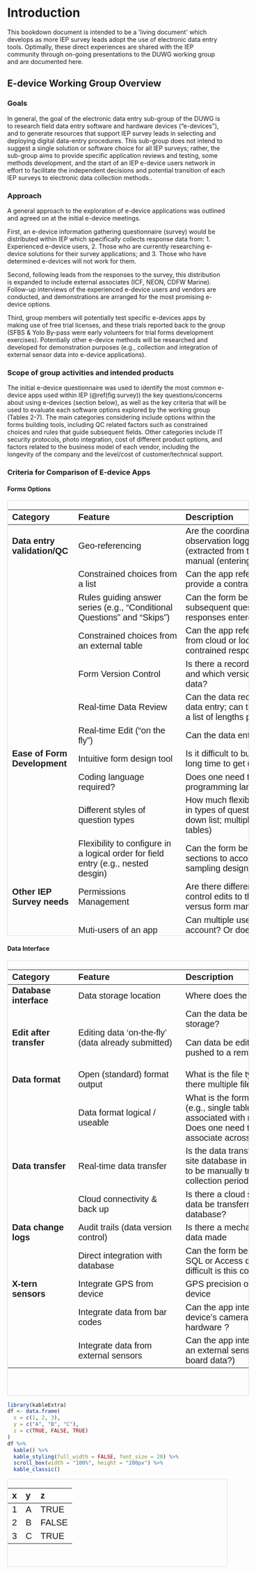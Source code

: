 # Introduction 

This bookdown document is intended to be a 'living document' which develops as more IEP survey leads adopt the use of electronic data entry tools.  Optimally, these direct experiences are shared with the IEP community through on-going presentations to the DUWG working group and are documented here. 

## E-device Working Group Overview

### Goals

In general, the goal of the electronic data entry sub-group of the DUWG is to research field data entry software and hardware devices (“e-devices”), and to generate resources that support IEP survey leads in selecting and deploying digital data-entry procedures.  This sub-group does not intend to suggest a single solution or software choice for all IEP surveys; rather, the sub-group aims to provide specific application reviews and testing, some methods development, and the start of an IEP e-device users network in effort to facilitate the independent decisions and potential transition of each IEP surveys to electronic data collection methods..

### Approach

A general approach to the exploration of e-device applications was outlined and agreed on at the initial e-device meetings.  

First, an e-device information gathering questionnaire (survey) would be distributed within IEP which specifically collects response data from: 1. Experienced e-device users, 2. Those who are currently researching e-device solutions for their survey applications; and 3. Those who have determined e-devices will not work for them. 

Second, following leads from the responses to the survey, this distribution is expanded to include external associates (ICF, NEON, CDFW Marine).  Follow-up interviews of the experienced e-device users and vendors are conducted, and demonstrations are arranged for the most promising e-device options.

Third, group members will potentially test specific e-devices apps by making use of free trial licenses, and these trials reported back to the group (SFBS & Yolo By-pass were early volunteers for trial forms development exercises).  Potentially other e-device methods will be researched and developed for demonstration purposes (e.g., collection and integration of external sensor data into e-device applications).


### Scope of group activities and intended products

The initial e-device questionnaire was used to identify the most common e-device apps used within IEP (\@ref(fig:survey)) the key questions/concerns about using e-devices (section below), as well as the key criteria that will be used to evaluate each software options explored by the working group (Tables 2-7).  The main categories considering include options within the forms building tools, including QC related factors such as constrained choices and rules that guide subsequent fields.  Other categories include IT security protocols, photo integration, cost of different product options, and factors related to the business model of each vendor, including the longevity of the company and the level/cost of customer/technical support.  

### Criteria for Comparison of E-device Apps 

#### Forms Options

<div style="border: 1px solid #ddd; padding: 0px; overflow-y: scroll; height:1000px; overflow-x: scroll; width:110%; "><table class=" lightable-paper table table-striped table-hover" style='font-family: "Arial Narrow", arial, helvetica, sans-serif; margin-left: auto; margin-right: auto; font-size: 20px; width: auto !important; margin-left: auto; margin-right: auto;'>
 <thead>
  <tr>
   <th style="text-align:left;position: sticky; top:0; background-color: #FFFFFF;position: sticky; top:0; background-color: #FFFFFF;"> Category </th>
   <th style="text-align:left;position: sticky; top:0; background-color: #FFFFFF;position: sticky; top:0; background-color: #FFFFFF;"> Feature </th>
   <th style="text-align:left;position: sticky; top:0; background-color: #FFFFFF;position: sticky; top:0; background-color: #FFFFFF;"> Description </th>
  </tr>
 </thead>
<tbody>
  <tr>
   <td style="text-align:left;min-width: 3.5cm; font-weight: bold;max-width: 4cm; font-weight: bold;"> Data entry validation/QC </td>
   <td style="text-align:left;min-width: 6cm; max-width: 7cm; "> Geo-referencing </td>
   <td style="text-align:left;min-width: 10cm; max-width: 10cm; "> Are the coordinates for each data observation logged; is this a automatic (extracted from the device GPS ) or manual (entering GPS on keyboard)? </td>
  </tr>
  <tr>
   <td style="text-align:left;min-width: 3.5cm; font-weight: bold;max-width: 4cm; font-weight: bold;">  </td>
   <td style="text-align:left;min-width: 6cm; max-width: 7cm; "> Constrained choices from a list </td>
   <td style="text-align:left;min-width: 10cm; max-width: 10cm; "> Can the app reference data tables to provide a contrained response? </td>
  </tr>
  <tr>
   <td style="text-align:left;min-width: 3.5cm; font-weight: bold;max-width: 4cm; font-weight: bold;">  </td>
   <td style="text-align:left;min-width: 6cm; max-width: 7cm; "> Rules guiding answer series (e.g., “Conditional Questions” and “Skips”) </td>
   <td style="text-align:left;min-width: 10cm; max-width: 10cm; "> Can the form be customized to adjust subsequent questions based on the responses entered? </td>
  </tr>
  <tr>
   <td style="text-align:left;min-width: 3.5cm; font-weight: bold;max-width: 4cm; font-weight: bold;">  </td>
   <td style="text-align:left;min-width: 6cm; max-width: 7cm; "> Constrained choices from an external table </td>
   <td style="text-align:left;min-width: 10cm; max-width: 10cm; "> Can the app reference access data tables from cloud or local hard drive to provide a contrained response? </td>
  </tr>
  <tr>
   <td style="text-align:left;min-width: 3.5cm; font-weight: bold;max-width: 4cm; font-weight: bold;">  </td>
   <td style="text-align:left;min-width: 6cm; max-width: 7cm; "> Form Version Control </td>
   <td style="text-align:left;min-width: 10cm; max-width: 10cm; "> Is there a record of the changes to a form and which version was used to collect the data? </td>
  </tr>
  <tr>
   <td style="text-align:left;min-width: 3.5cm; font-weight: bold;max-width: 4cm; font-weight: bold;">  </td>
   <td style="text-align:left;min-width: 6cm; max-width: 7cm; "> Real-time Data Review </td>
   <td style="text-align:left;min-width: 10cm; max-width: 10cm; "> Can the data records be reviewed during data entry; can the lengths be reviewed as a list of lengths per species? </td>
  </tr>
  <tr>
   <td style="text-align:left;min-width: 3.5cm; font-weight: bold;max-width: 4cm; font-weight: bold;">  </td>
   <td style="text-align:left;min-width: 6cm; max-width: 7cm; "> Real-time Edit (“on the fly”) </td>
   <td style="text-align:left;min-width: 10cm; max-width: 10cm; "> Can the data entered be edited easilly? </td>
  </tr>
  <tr>
   <td style="text-align:left;min-width: 3.5cm; font-weight: bold;max-width: 4cm; font-weight: bold;"> Ease of Form Development </td>
   <td style="text-align:left;min-width: 6cm; max-width: 7cm; "> Intuitive form design tool </td>
   <td style="text-align:left;min-width: 10cm; max-width: 10cm; "> Is it difficult to build a form? Does it take a long time to get up to speed? </td>
  </tr>
  <tr>
   <td style="text-align:left;min-width: 3.5cm; font-weight: bold;max-width: 4cm; font-weight: bold;">  </td>
   <td style="text-align:left;min-width: 6cm; max-width: 7cm; "> Coding language required? </td>
   <td style="text-align:left;min-width: 10cm; max-width: 10cm; "> Does one need to know an advances programming language to build a form? </td>
  </tr>
  <tr>
   <td style="text-align:left;min-width: 3.5cm; font-weight: bold;max-width: 4cm; font-weight: bold;">  </td>
   <td style="text-align:left;min-width: 6cm; max-width: 7cm; "> Different styles of question types </td>
   <td style="text-align:left;min-width: 10cm; max-width: 10cm; "> How much flexibility does the app provide in types of questions available? (e.g., drop down list; multiple choice; searchable tables) </td>
  </tr>
  <tr>
   <td style="text-align:left;min-width: 3.5cm; font-weight: bold;max-width: 4cm; font-weight: bold;">  </td>
   <td style="text-align:left;min-width: 6cm; max-width: 7cm; "> Flexibility to configure in a logical order for field entry (e.g., nested desgin) </td>
   <td style="text-align:left;min-width: 10cm; max-width: 10cm; "> Can the form be divided into separate sections to accommodate a nested sampling design? </td>
  </tr>
  <tr>
   <td style="text-align:left;min-width: 3.5cm; font-weight: bold;max-width: 4cm; font-weight: bold;"> Other IEP Survey needs </td>
   <td style="text-align:left;min-width: 6cm; max-width: 7cm; "> Permissions Management </td>
   <td style="text-align:left;min-width: 10cm; max-width: 10cm; "> Are there different permissions levels to control edits to the form? (e.g., user level versus form manager level) </td>
  </tr>
  <tr>
   <td style="text-align:left;min-width: 3.5cm; font-weight: bold;max-width: 4cm; font-weight: bold;">  </td>
   <td style="text-align:left;min-width: 6cm; max-width: 7cm; "> Muti-users of an app </td>
   <td style="text-align:left;min-width: 10cm; max-width: 10cm; "> Can multiple users access the same account? Or does each user have to have (and pay for) a separate user account? </td>
  </tr>
  <tr>
   <td style="text-align:left;min-width: 3.5cm; font-weight: bold;max-width: 4cm; font-weight: bold;">  </td>
   <td style="text-align:left;min-width: 6cm; max-width: 7cm; "> Off-line capacity </td>
   <td style="text-align:left;min-width: 10cm; max-width: 10cm; "> Does the app function off-line?; are there any gaps in function if switch off and on-line? </td>
  </tr>
  <tr>
   <td style="text-align:left;min-width: 3.5cm; font-weight: bold;max-width: 4cm; font-weight: bold;"> User Accessability </td>
   <td style="text-align:left;min-width: 6cm; max-width: 7cm; "> Multiple-language options </td>
   <td style="text-align:left;min-width: 10cm; max-width: 10cm; ">  </td>
  </tr>
  <tr>
   <td style="text-align:left;min-width: 3.5cm; font-weight: bold;max-width: 4cm; font-weight: bold;">  </td>
   <td style="text-align:left;min-width: 6cm; max-width: 7cm; "> Font adjustment/Speak-to-text </td>
   <td style="text-align:left;min-width: 10cm; max-width: 10cm; ">  </td>
  </tr>
</tbody>
</table></div>





#### Data Interface

<div style="border: 1px solid #ddd; padding: 0px; overflow-y: scroll; height:1000px; overflow-x: scroll; width:110%; "><table class=" lightable-paper table table-striped table-hover" style='font-family: "Arial Narrow", arial, helvetica, sans-serif; margin-left: auto; margin-right: auto; font-size: 20px; width: auto !important; margin-left: auto; margin-right: auto;'>
 <thead>
  <tr>
   <th style="text-align:left;position: sticky; top:0; background-color: #FFFFFF;position: sticky; top:0; background-color: #FFFFFF;"> Category </th>
   <th style="text-align:left;position: sticky; top:0; background-color: #FFFFFF;position: sticky; top:0; background-color: #FFFFFF;"> Feature </th>
   <th style="text-align:left;position: sticky; top:0; background-color: #FFFFFF;position: sticky; top:0; background-color: #FFFFFF;"> Description </th>
  </tr>
 </thead>
<tbody>
  <tr>
   <td style="text-align:left;min-width: 3.5cm; font-weight: bold;max-width: 4cm; font-weight: bold;"> Database interface </td>
   <td style="text-align:left;min-width: 6cm; max-width: 7cm; "> Data storage location </td>
   <td style="text-align:left;min-width: 10cm; max-width: 10cm; "> Where does the data get stored? </td>
  </tr>
  <tr>
   <td style="text-align:left;min-width: 3.5cm; font-weight: bold;max-width: 4cm; font-weight: bold;"> Edit after transfer </td>
   <td style="text-align:left;min-width: 6cm; max-width: 7cm; "> Editing data ‘on-the-fly’ (data already submitted) </td>
   <td style="text-align:left;min-width: 10cm; max-width: 10cm; "> Can the data be edited in the local data storage?

Can data be edited after having been pushed to a remote location? </td>
  </tr>
  <tr>
   <td style="text-align:left;min-width: 3.5cm; font-weight: bold;max-width: 4cm; font-weight: bold;"> Data format </td>
   <td style="text-align:left;min-width: 6cm; max-width: 7cm; "> Open (standard) format output </td>
   <td style="text-align:left;min-width: 10cm; max-width: 10cm; "> What is the file type of exported data? Are there multiple file type options? </td>
  </tr>
  <tr>
   <td style="text-align:left;min-width: 3.5cm; font-weight: bold;max-width: 4cm; font-weight: bold;">  </td>
   <td style="text-align:left;min-width: 6cm; max-width: 7cm; "> Data format logical / useable </td>
   <td style="text-align:left;min-width: 10cm; max-width: 10cm; "> What is the format of the exported data? (e.g., single table or relational tables associated with nested forms design? Does one need to post-process to associate across levels?) </td>
  </tr>
  <tr>
   <td style="text-align:left;min-width: 3.5cm; font-weight: bold;max-width: 4cm; font-weight: bold;"> Data transfer </td>
   <td style="text-align:left;min-width: 6cm; max-width: 7cm; "> Real-time data transfer </td>
   <td style="text-align:left;min-width: 10cm; max-width: 10cm; "> Is the data transferred to a on-line or off-site database in 'real-time'; or does it have to be manually transferred after the data collection period? </td>
  </tr>
  <tr>
   <td style="text-align:left;min-width: 3.5cm; font-weight: bold;max-width: 4cm; font-weight: bold;">  </td>
   <td style="text-align:left;min-width: 6cm; max-width: 7cm; "> Cloud connectivity &amp; back up </td>
   <td style="text-align:left;min-width: 10cm; max-width: 10cm; "> Is there a cloud storage location? Can the data be transferred to a remotely located database? </td>
  </tr>
  <tr>
   <td style="text-align:left;min-width: 3.5cm; font-weight: bold;max-width: 4cm; font-weight: bold;"> Data change logs </td>
   <td style="text-align:left;min-width: 6cm; max-width: 7cm; "> Audit trails (data version control) </td>
   <td style="text-align:left;min-width: 10cm; max-width: 10cm; "> Is there a mechanism to log changes in data made </td>
  </tr>
  <tr>
   <td style="text-align:left;min-width: 3.5cm; font-weight: bold;max-width: 4cm; font-weight: bold;">  </td>
   <td style="text-align:left;min-width: 6cm; max-width: 7cm; "> Direct integration with database </td>
   <td style="text-align:left;min-width: 10cm; max-width: 10cm; "> Can the form be directly configured to an SQL or Access database? If do, how difficult is this configuration? </td>
  </tr>
  <tr>
   <td style="text-align:left;min-width: 3.5cm; font-weight: bold;max-width: 4cm; font-weight: bold;"> X-tern sensors </td>
   <td style="text-align:left;min-width: 6cm; max-width: 7cm; "> Integrate GPS from device </td>
   <td style="text-align:left;min-width: 10cm; max-width: 10cm; "> GPS precision only as good as app on device </td>
  </tr>
  <tr>
   <td style="text-align:left;min-width: 3.5cm; font-weight: bold;max-width: 4cm; font-weight: bold;">  </td>
   <td style="text-align:left;min-width: 6cm; max-width: 7cm; "> Integrate data from bar codes </td>
   <td style="text-align:left;min-width: 10cm; max-width: 10cm; "> Can the app interpret barcodes though device’s camera without external barcode hardware ? </td>
  </tr>
  <tr>
   <td style="text-align:left;min-width: 3.5cm; font-weight: bold;max-width: 4cm; font-weight: bold;">  </td>
   <td style="text-align:left;min-width: 6cm; max-width: 7cm; "> Integrate data from external sensors </td>
   <td style="text-align:left;min-width: 10cm; max-width: 10cm; "> Can the app integrate a datastream from an external sensor (Navigation data or fish board data?) </td>
  </tr>
</tbody>
</table></div>







```r
library(kableExtra)
df <- data.frame(
  x = c(1, 2, 3),
  y = c("A", "B", "C"),
  z = c(TRUE, FALSE, TRUE)
)
df %>%
  kable() %>%
  kable_styling(full_width = FALSE, font_size = 20) %>%
  scroll_box(width = "100%", height = "200px") %>%
  kable_classic()
```

<div style='border: 1px solid #ddd; padding: 0px; overflow-y: scroll; height:200px; overflow-x: scroll; width:100%;  font-family: "Arial Narrow", "Source Sans Pro", sans-serif; margin-left: auto; margin-right: auto;' class=" lightable-classic"><table class="table" style="font-size: 20px; width: auto !important; margin-left: auto; margin-right: auto;">
 <thead>
  <tr>
   <th style="text-align:right;position: sticky; top:0; background-color: #FFFFFF;"> x </th>
   <th style="text-align:left;position: sticky; top:0; background-color: #FFFFFF;"> y </th>
   <th style="text-align:left;position: sticky; top:0; background-color: #FFFFFF;"> z </th>
  </tr>
 </thead>
<tbody>
  <tr>
   <td style="text-align:right;"> 1 </td>
   <td style="text-align:left;"> A </td>
   <td style="text-align:left;"> TRUE </td>
  </tr>
  <tr>
   <td style="text-align:right;"> 2 </td>
   <td style="text-align:left;"> B </td>
   <td style="text-align:left;"> FALSE </td>
  </tr>
  <tr>
   <td style="text-align:right;"> 3 </td>
   <td style="text-align:left;"> C </td>
   <td style="text-align:left;"> TRUE </td>
  </tr>
</tbody>
</table></div>











